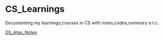 # CS_Learnings
Documenting my learnings,courses in CS with notes,codes,summary e.t.c.

[DS_Algo_Notes](https://github.com/subramanivasu/CS_Learnings/tree/main/Data%20Structures%20%26%20Algorithms%20with%20C%2CC%2B%2B/Notes)
